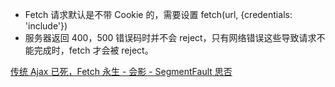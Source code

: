 -   Fetch 请求默认是不带 Cookie 的，需要设置 fetch(url, {credentials: 'include'})
-   服务器返回 400，500 错误码时并不会 reject，只有网络错误这些导致请求不能完成时，fetch 才会被 reject。

[传统 Ajax 已死，Fetch 永生 - 会影 - SegmentFault 思否](https://segmentfault.com/a/1190000003810652)
